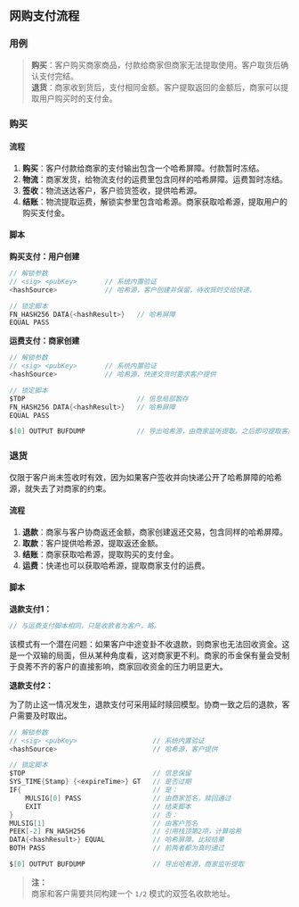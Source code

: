 ## 网购支付流程

### 用例

> **购买**：客户购买商家商品，付款给商家但商家无法提取使用。客户取货后确认支付完结。<br>
> **退货**：商家收到货后，支付相同金额。客户提取返回的金额后，商家可以提取用户购买时的支付金。<br>


### 购买

#### 流程

1. **购买**：客户付款给商家的支付输出包含一个哈希屏障。付款暂时冻结。
2. **物流**：商家发货，给物流支付的运费里包含同样的哈希屏障。运费暂时冻结。
3. **签收**：物流送达客户，客户验货签收，提供哈希源。
4. **结账**：物流提取运费，解锁实参里包含哈希源。商家获取哈希源，提取用户的购买支付金。

#### 脚本

**购买支付：用户创建**

```go
// 解锁参数
// <sig> <pubKey>       // 系统内置验证
<hashSource>            // 哈希源，客户创建并保留，待收货时交给快递。

// 锁定脚本
FN_HASH256 DATA{<hashResult>}   // 哈希屏障
EQUAL PASS
```

**运费支付：商家创建**

```go
// 解锁参数
// <sig> <pubKey>       // 系统内置验证
<hashSource>            // 哈希源，快递交货时要求客户提供

// 锁定脚本
$TOP                            // 信息局部暂存
FN_HASH256 DATA{<hashResult>}   // 哈希屏障
EQUAL PASS

$[0] OUTPUT BUFDUMP             // 导出哈希源，由商家监听提取。之后即可提取客户的购买支付金
```


### 退货

仅限于客户尚未签收时有效，因为如果客户签收并向快递公开了哈希屏障的哈希源，就失去了对商家的约束。

#### 流程

1. **退款**：商家与客户协商返还金额，商家创建返还交易，包含同样的哈希屏障。
2. **取款**：客户提供哈希源，提取返还金额。
3. **结账**：商家获取哈希源，提取购买的支付金。
4. **运费**：快递也可以获取哈希源，提取商家支付的运费。


#### 脚本

**退款支付1：**

```go
// 与运费支付脚本相同，只是收款者为客户，略。
```

该模式有一个潜在问题：如果客户中途变卦不收退款，则商家也无法回收资金。这是一个双输的局面，但从某种角度看，这对商家更不利。商家的币金保有量会受制于良莠不齐的客户的直接影响，商家回收资金的压力明显更大。

**退款支付2：**

为了防止这一情况发生，退款支付可采用延时赎回模型。协商一致之后的退款，客户需要及时取出。

```go
// 解锁参数
// <sig> <pubKey>                   // 系统内置验证
<hashSource>                        // 哈希源，客户提供

// 锁定脚本
$TOP                                // 信息保留
SYS_TIME{Stamp} {<expireTime>} GT   // 是否过期
IF{                                 // 是：
    MULSIG[0] PASS                  // 由商家签名，赎回通过
    EXIT                            // 结束脚本
}                                   // 否：
MULSIG[1]                           // 由客户签名
PEEK[-2] FN_HASH256                 // 引用栈顶第2项，计算哈希
DATA{<hashResult>} EQUAL            // 哈希屏障，比较结果
BOTH PASS                           // 前两者都为真时通过

$[0] OUTPUT BUFDUMP                 // 导出哈希源，商家监听提取
```

> **注：**<br>
> 商家和客户需要共同构建一个 `1/2` 模式的双签名收款地址。<br>
